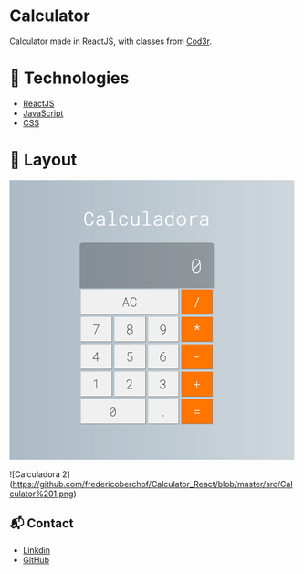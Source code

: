 # Calculator 

Calculator made in ReactJS, with classes from <a href="https://www.cod3r.com.br">Cod3r</a>.


# 🚀 Technologies

* [ReactJS](https://pt-br.reactjs.org)
* [JavaScript](https://developer.mozilla.org/en-US/docs/Glossary/JavaScript)
* [CSS](https://developer.mozilla.org/en-US/docs/Web/CSS)


# 🎨 Layout

![Calculadora](https://github.com/fredericoberchof/Calculator_React/blob/master/src/Calculator%202.png)

![Calculadora 2] (https://github.com/fredericoberchof/Calculator_React/blob/master/src/Calculator%201.png)



## 📬 Contact

- <a href="https://www.linkedin.com/in/frederico-berchof-69983a135/">Linkdin</a>
- <a href="https://github.com/fredericoberchof">GitHub</a>
 

